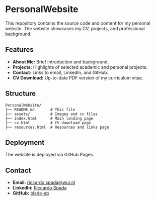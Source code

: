 # PersonalWebsite

This repository contains the source code and content for my personal website. The website showcases my CV, projects, and professional background.

## Features

- **About Me:** Brief introduction and background.
- **Projects:** Highlights of selected academic and personal projects.
- **Contact:** Links to email, LinkedIn, and GitHub.
- **CV Download:** Up-to-date PDF version of my curriculum vitae.

## Structure

```
PersonalWebsite/
├── README.md       # This file
├── assets/         # Images and cv files
├── index.html      # Main landing page
├── cv.html         # CV download page
├── resources.html  # Resources and links page
```

## Deployment

The website is deployed via GitHub Pages. 

## Contact

- **Email:** riccardo.spada@wur.nl
- **LinkedIn:** [Riccardo Spada](https://www.linkedin.com/in/riccardo-spada)
- **GitHub:** [blade-sp](https://github.com/blade-sp)